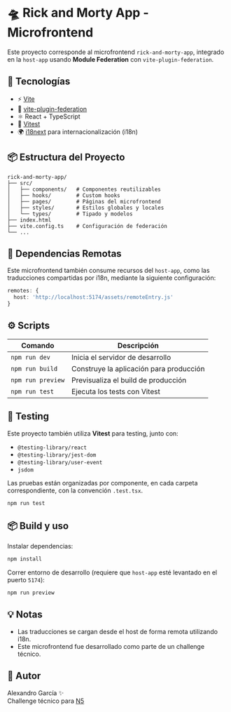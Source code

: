 
# 🛸 Rick and Morty App - Microfrontend

Este proyecto corresponde al microfrontend `rick-and-morty-app`, integrado en la `host-app` usando **Module Federation** con `vite-plugin-federation`.

## 🚀 Tecnologías

- ⚡ [Vite](https://vitejs.dev/)
- 🧩 [vite-plugin-federation](https://github.com/originjs/vite-plugin-federation)
- ⚛️ React + TypeScript
- 🧪 [Vitest](https://vitest.dev/)
- 🌍 [i18next](https://www.i18next.com/) para internacionalización (i18n)

## 📦 Estructura del Proyecto

```
rick-and-morty-app/
├── src/
│   ├── components/   # Componentes reutilizables
│   ├── hooks/        # Custom hooks
│   ├── pages/        # Páginas del microfrontend
│   ├── styles/       # Estilos globales y locales
│   └── types/        # Tipado y modelos
├── index.html
├── vite.config.ts    # Configuración de federación
└── ...
```

## 🔗 Dependencias Remotas

Este microfrontend también consume recursos del `host-app`, como las traducciones compartidas por i18n, mediante la siguiente configuración:

```ts
remotes: {
  host: 'http://localhost:5174/assets/remoteEntry.js'
}
```

## ⚙️ Scripts

| Comando       | Descripción                           |
|--------------|---------------------------------------|
| `npm run dev`     | Inicia el servidor de desarrollo      |
| `npm run build`   | Construye la aplicación para producción |
| `npm run preview` | Previsualiza el build de producción  |
| `npm run test`    | Ejecuta los tests con Vitest         |

## 🧪 Testing

Este proyecto también utiliza **Vitest** para testing, junto con:

- `@testing-library/react`
- `@testing-library/jest-dom`
- `@testing-library/user-event`
- `jsdom`

Las pruebas están organizadas por componente, en cada carpeta correspondiente, con la convención `.test.tsx`.

```bash
npm run test
```

## 📦 Build y uso

Instalar dependencias:

```bash
npm install
```

Correr entorno de desarrollo (requiere que `host-app` esté levantado en el puerto `5174`):

```bash
npm run preview
```

## 💡 Notas

- Las traducciones se cargan desde el host de forma remota utilizando i18n.
- Este microfrontend fue desarrollado como parte de un challenge técnico.

## 👤 Autor

Alexandro García ✨  
Challenge técnico para [N5](https://www.n5now.com/)
